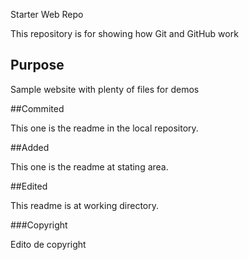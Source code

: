  Starter Web Repo

This repository is for showing how Git and GitHub work

## Purpose

Sample website with plenty of files for demos

##Commited

This one is the readme in the local repository.

##Added

This one is the readme at stating area.

##Edited

This readme is at working directory.

###Copyright

Edito de copyright
